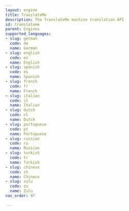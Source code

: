 ```yaml
---
layout: engine
title: TranslateMe
description: The TranslateMe machine translation API
id: translateme
parent: Engines
supported_languages:
- slug: german
  code: de
  name: German
- slug: english
  code: en
  name: English
- slug: spanish
  code: es
  name: Spanish
- slug: french
  code: fr
  name: French
- slug: italian
  code: it
  name: Italian
- slug: dutch
  code: nl
  name: Dutch
- slug: portuguese
  code: pt
  name: Portuguese
- slug: russian
  code: ru
  name: Russian
- slug: turkish
  code: tr
  name: Turkish
- slug: chinese
  code: zh
  name: Chinese
- slug: zulu
  code: zu
  name: Zulu
nav_order: 97

---
```



